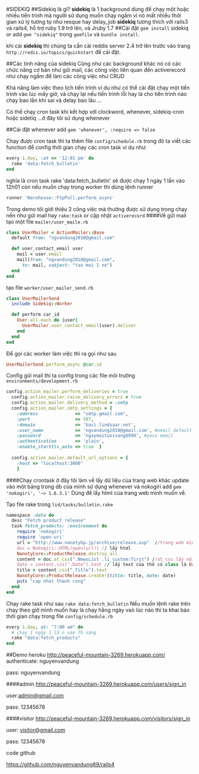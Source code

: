 #SIDEKIQ
##Sidekiq là gì?
**sidekiq** là 1 background dùng để chạy một hoặc nhiều tiến trình mà người sử dụng muốn chạy ngầm vì nó mất nhiều thời gian xử lý tương tự như resque hay delay_job
**sidekiq** tương thích với rails3  và rails4, hỗ trợ ruby 1.9 trở lên, và Jruby 1.7
##Cài đặt
```gem install``` sidekiq or add ```gem "sidekiq"``` trong ```gemfile``` và ```bundle install```.


khi cài **sidekiq** thì chúng ta cần cài reddis server 2.4 trở lên trước vào trang ```http://redis.io/topics/quickstart``` để cài đặt.


##Các tính năng của sidekiq
Cũng như các background khác nó có các chức năng cơ bản như gửi mail, các công việc liên quan đến activerecord như chạy ngầm để làm các công việc như CRUD


Khả năng làm việc theo lịch tiến trình ví dụ như có thể cài đặt chạy một tiến trình vào lúc mấy giờ, và chạy lại nếu tiến trình lỗi hay là cho tiến trình nào chạy bao lần khi sai và delay bao lâu ...


Có thể chạy cron task khi kết hợp với clockword, whenever, sidekiq-cron hoặc sidetiq ...ở đây tôi sử dụng whenever


##Cài đặt whenever
add ```gem 'whenever', :require => false```



Chạy được cron task thì ta thêm file ```config/schedule.rb```
trong đó ta viết các function để config thời gian chạy các cron task
ví dụ như:
```Ruby
every 1.day, :at => '12:01 pm' do
  rake 'data:fetch_bulletin'
end
```
nghĩa là cron task rake 'data:fetch_bulletin' sẽ được chạy 1 ngày 1 lần vào 12h01
còn nếu muốn chạy trong worker thì dùng lệnh runner
```Ruby
runner 'Warehouse::FtpPull.perform_async'
```
Trong demo tôi giới thiệu 2 công việc mà thường được sử dụng trong chạy nền như gửi mail hay ```rake:task``` or cập nhật ```activerecord```
####Về gửi mail
tạo một file ```mailer/user_maile.rb```
```Ruby
class UserMailer < ActionMailer::Base
  default from: "ngvandung2010@gmail.com"

  def user_contact_email user
    mail = user.email
    mail(from: "ngvandung2010@gmail.com",
      to: mail, subject: "tao moi 1 xe")
  end
end
```
tạo file ```worker/user_mailer_send.rb```
```Ruby
class UserMailerSend
  include Sidekiq::Worker

  def perform car_id
    User.all.each do |user|
      UserMailer.user_contact_email(user).deliver
    end
  end
end
```
Để gọi các worker làm việc thì ra gọi như sau
```Ruby
UserMailerSend.perform_async @car.id
```
Config gửi mail thì ta config trong các file môi trường ```environments/development.rb```
```Ruby
config.action_mailer.perform_deliveries = true
  config.action_mailer.raise_delivery_errors = true
  config.action_mailer.delivery_method = :smtp
  config.action_mailer.smtp_settings = {
    :address              => "smtp.gmail.com",
    :port                 => 587,
    :domain               => 'baci.lindsaar.net',
    :user_name            => 'ngvandung2010@gmail.com', #email default gửi đi
    :password             => 'ngaymaituoisang8990',	#pass email
    :authentication       => 'plain',
    :enable_starttls_auto => true  }
  
  config.action_mailer.default_url_options = {
    :host => "localhost:3000"
    }
```
####Chạy crontask
ở đây tôi làm về lấy dữ liệu của trang web khác update vào một bảng trong db của mình sử dụng whenever và nokogiri
add ```gem 'nokogiri', '~> 1.6.3.1'```
Dùng để lấy html của trang web mình muốn về.


Tạo file rake trong ```lid/tasks/bulletin.rake```
```Ruby
namespace :data do
  desc "Fetch product release"
  task fetch_products: :environment do
    require 'nokogiri'
    require 'open-uri'
    url = "http://www.nanotybp.jp/archive/release.asp"  //trang web mình muốn lấy nội dung
    doc = Nokogiri::HTML(open(url)) // lấy html
    NanotyCore::ProductRelease.destroy_all
    content = doc.at_css(".NewsList .li_custom:first") //at_css lấy nội dung tại vị trí tag như trên
    date = content.css(".Date").text // lấy text của thẻ có class là Date
    title = content.css(".Title").text
    NanotyCore::ProductRelease.create!(title: title, date: date)
    puts "cap nhat thanh cong"
  end
end
```
Chạy rake task như sau ```rake data:fetch_bulletin```
Nếu muốn lệnh rake trên chạy theo giờ mình muốn hay là chạy hằng ngày vaò lúc nào thì ta khai báo thời gian chạy trong file ```config/schedule.rb```
```Ruby
every 1.day, at: "7:00 am" do
  # chạy 1 ngày 1 lần vào 7h sáng
  rake "data:fetch_products"
end
```
##Demo heroku
http://peaceful-mountain-3269.herokuapp.com/
authenticate: nguyenvandung

pass: nguyenvandung

####admin
http://peaceful-mountain-3269.herokuapp.com/users/sign_in

user:admin@gmail.com

pass: 12345678


####visitor 
http://peaceful-mountain-3269.herokuapp.com/visitors/sign_in

user: visitor@gmail.com

pass: 12345678

code github

https://github.com/nguyenvandung89/rails4

